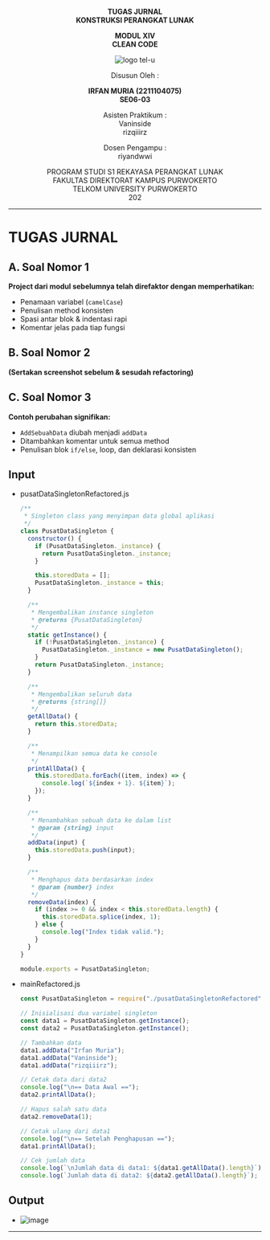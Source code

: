<div align="center">

**TUGAS JURNAL**  
**KONSTRUKSI PERANGKAT LUNAK**

**MODUL XIV**  
**CLEAN CODE**

![logo tel-u](https://github.com/user-attachments/assets/3a44181d-9c92-47f6-8cf0-87755117fd99)

Disusun Oleh :

**IRFAN MURIA (2211104075)**  
**SE06-03**

Asisten Praktikum :  
Vaninside  
rizqiiirz

Dosen Pengampu :  
riyandwwi

PROGRAM STUDI S1 REKAYASA PERANGKAT LUNAK  
FAKULTAS DIREKTORAT KAMPUS PURWOKERTO  
TELKOM UNIVERSITY PURWOKERTO  
202

</div>

---

# TUGAS JURNAL

## A. Soal Nomor 1

**Project dari modul sebelumnya telah direfaktor dengan memperhatikan:**

- Penamaan variabel (`camelCase`)
- Penulisan method konsisten
- Spasi antar blok & indentasi rapi
- Komentar jelas pada tiap fungsi

## B. Soal Nomor 2

**(Sertakan screenshot sebelum & sesudah refactoring)**

## C. Soal Nomor 3

**Contoh perubahan signifikan:**

- `AddSebuahData` diubah menjadi `addData`
- Ditambahkan komentar untuk semua method
- Penulisan blok `if/else`, loop, dan deklarasi konsisten

## Input

- pusatDataSingletonRefactored.js

  ```js
  /**
   * Singleton class yang menyimpan data global aplikasi
   */
  class PusatDataSingleton {
    constructor() {
      if (PusatDataSingleton._instance) {
        return PusatDataSingleton._instance;
      }

      this.storedData = [];
      PusatDataSingleton._instance = this;
    }

    /**
     * Mengembalikan instance singleton
     * @returns {PusatDataSingleton}
     */
    static getInstance() {
      if (!PusatDataSingleton._instance) {
        PusatDataSingleton._instance = new PusatDataSingleton();
      }
      return PusatDataSingleton._instance;
    }

    /**
     * Mengembalikan seluruh data
     * @returns {string[]}
     */
    getAllData() {
      return this.storedData;
    }

    /**
     * Menampilkan semua data ke console
     */
    printAllData() {
      this.storedData.forEach((item, index) => {
        console.log(`${index + 1}. ${item}`);
      });
    }

    /**
     * Menambahkan sebuah data ke dalam list
     * @param {string} input
     */
    addData(input) {
      this.storedData.push(input);
    }

    /**
     * Menghapus data berdasarkan index
     * @param {number} index
     */
    removeData(index) {
      if (index >= 0 && index < this.storedData.length) {
        this.storedData.splice(index, 1);
      } else {
        console.log("Index tidak valid.");
      }
    }
  }

  module.exports = PusatDataSingleton;
  ```

- mainRefactored.js

  ```js
  const PusatDataSingleton = require("./pusatDataSingletonRefactored");

  // Inisialisasi dua variabel singleton
  const data1 = PusatDataSingleton.getInstance();
  const data2 = PusatDataSingleton.getInstance();

  // Tambahkan data
  data1.addData("Irfan Muria");
  data1.addData("Vaninside");
  data1.addData("rizqiiirz");

  // Cetak data dari data2
  console.log("\n== Data Awal ==");
  data2.printAllData();

  // Hapus salah satu data
  data2.removeData(1);

  // Cetak ulang dari data1
  console.log("\n== Setelah Penghapusan ==");
  data1.printAllData();

  // Cek jumlah data
  console.log(`\nJumlah data di data1: ${data1.getAllData().length}`);
  console.log(`Jumlah data di data2: ${data2.getAllData().length}`);
  ```

## Output

- ![image](https://github.com/user-attachments/assets/be72acfa-3b31-4603-b9bc-aa14bd3dce5c)

---

